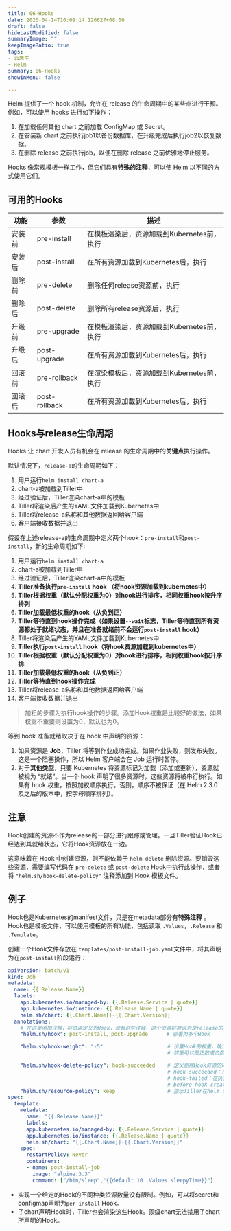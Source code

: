 ```yaml
---
title: 06-Hooks
date: 2020-04-14T10:09:14.126627+08:00
draft: false
hideLastModified: false
summaryImage: ""
keepImageRatio: true
tags:
- 云原生
- Helm
summary: 06-Hooks
showInMenu: false

---
```


Helm 提供了一个 hook 机制，允许在 release 的生命周期中的某些点进行干预。例如，可以使用 hooks 进行如下操作：

1. 在加载任何其他 chart 之前加载 ConfigMap 或 Secret。
2. 在安装新 chart 之前执行job1以备份数据库，在升级完成后执行job2以恢复数据。
3. 在删除 release 之前执行job，以便在删除 release 之前优雅地停止服务。

Hooks 像常规模板一样工作，但它们具有**特殊的注释**，可以使 Helm 以不同的方式使用它们。

## 可用的Hooks

|功能|参数|描述|
---|---|---
安装前| pre-install|在模板渲染后，资源加载到Kubernetes前，执行
安装后| post-install|在所有资源加载到Kubernetes后，执行
删除前| pre-delete|删除任何release资源前，执行
删除后| post-delete|删除所有release资源后，执行
升级前| pre-upgrade|在模板渲染后，资源加载到Kubernetes前，执行
升级后| post-upgrade|在所有资源加载到Kubernetes后，执行
回滚前| pre-rollback|在渲染模板后，资源加载到Kubernetes前，执行
回滚后| post-rollback|在所有资源加载到Kubernetes后，执行

## Hooks与release生命周期

Hooks 让 chart 开发人员有机会在 release 的生命周期中的**关键点**执行操作。

默认情况下，`release-a`的生命周期如下：

1. 用户运行`helm install chart-a`
2. chart-a被加载到Tiller中
3. 经过验证后，Tiller渲染chart-a中的模板
4. Tiller将渲染后产生的YAML文件加载到Kubernetes中
5. Tiller将release-a名称和其他数据返回给客户端
6. 客户端接收数据并退出

假设在上述release-a的生命周期中定义两个hook：`pre-install`和`post-install`，新的生命周期如下:

1. 用户运行`helm install chart-a`
2. chart-a被加载到Tiller中
3. 经过验证后，Tiller渲染chart-a中的模板
4. **Tiller准备执行`pre-install` hook （将hook资源加载到kubernetes中）**
5. **Tiller根据权重（默认分配权重为0）对hook进行排序，相同权重hook按升序排列**
6. **Tiller加载最低权重的hook（从负到正）**
7. **Tiller等待直到hook操作完成（如果设置`--wait`标志，Tiller等待直到所有资源都处于就绪状态，并且在准备就绪前不会运行`post-install` hook）**
8. Tiller将渲染后产生的YAML文件加载到Kubernetes中
9. **Tiller执行`post-install` hook（将hook资源加载到kubernetes中）**
10. **Tiller根据权重（默认分配权重为0）对hook进行排序，相同权重hook按升序排**
11. **Tiller加载最低权重的hook（从负到正）**
12. **Tiller等待直到hook操作完成**
13. Tiller将release-a名称和其他数据返回给客户端
14. 客户端接收数据并退出

> 加粗的步骤为执行hook操作的步骤。添加Hook权重是比较好的做法，如果权重不重要则设置为0，默认也为0。

等到 hook 准备就绪取决于在 hook 中声明的资源：

1. 如果资源是 **Job**，Tiller 将等到作业成功完成。如果作业失败，则发布失败。这是一个阻塞操作，所以 Helm 客户端会在 Job 运行时暂停。
2. 对于**其他类型**，只要 Kubernetes 将资源标记为加载（添加或更新），资源就被视为 “就绪”。当一个 hook 声明了很多资源时，这些资源将被串行执行。如果有 hook 权重，按照加权顺序执行。否则，顺序不被保证（在 Helm 2.3.0 及之后的版本中，按字母顺序排列）。

## 注意

Hook创建的资源不作为release的一部分进行跟踪或管理。一旦Tiller验证Hook已经达到其就绪状态，它将Hook资源放在一边。

这意味着在 Hook 中创建资源，则不能依赖于 `helm delete` 删除资源。要销毁这些资源，需要编写代码在 `pre-delete` 或 `post-delete` Hook中执行此操作，或者将 `"helm.sh/hook-delete-policy"` 注释添加到 Hook 模板文件。

## 例子

Hook也是Kubernetes的manifest文件，只是在metadata部分有**特殊注释** 。Hook也是模板文件，可以使用模板的所有功能，包括读取 `.Values`，`.Release` 和 `.Template`。

创建一个Hook文件存放在 `templates/post-install-job.yaml`文件中，将其声明为在`post-install`阶段运行：

```yaml
apiVersion: batch/v1
kind: Job
metadata:
  name: {{.Release.Name}}
  labels:
    app.kubernetes.io/managed-by: {{.Release.Service | quote}}
    app.kubernetes.io/instance: {{.Release.Name | quote}}
    helm.sh/chart: {{.Chart.Name}}-{{.Chart.Version}}
  annotations:
    # 在这里添加注释，将资源定义为Hook，没有这些注释，这个资源将被认为是release的一部分
    "helm.sh/hook": post-install，post-upgrade      # 部署为多个Hook

    "helm.sh/hook-weight": "-5"                     # 设置Hook的权重，确定执行顺序，
                                                    # 权重可以是正数或负数，但必须表示为字符串

    "helm.sh/hook-delete-policy": hook-succeeded    # 定义删除Hook资源的时间和策略
                                                    # hook-succeeded：在执行成功后删除hook
                                                    # hook-failed：在执行失败后删除hook
                                                    # before-hook-creation：创建新hook之前删除旧hook
    "helm.sh/resource-policy": keep                 # 指示Tiller在helm delete操作过程中跳过此资源（将变成孤儿）
spec:
  template:
    metadata:
      name: "{{.Release.Name}}"
      labels:
      app.kubernetes.io/managed-by: {{.Release.Service | quote}}
      app.kubernetes.io/instance: {{.Release.Name | quote}}
      helm.sh/chart: "{{.Chart.Name}}-{{.Chart.Version}}"
    spec:
      restartPolicy: Never
      containers:
      - name: post-install-job
        image: "alpine:3.3"
        command: ["/bin/sleep","{{default 10 .Values.sleepyTime}}"]
```

- 实现一个给定的Hook的不同种类资源数量没有限制。例如，可以将secret和configmap声明为`per-install` Hook。
- 子chart声明Hook时，Tiller也会渲染这些Hook。顶级chart无法禁用子chart所声明的Hook。
